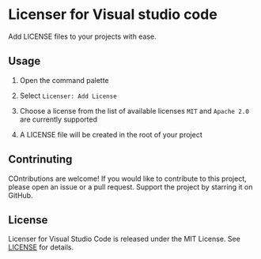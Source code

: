 # Licenser for Visual studio code

Add LICENSE files to your projects with ease.

## Usage

1. Open the command palette

2. Select `Licenser: Add License`

3. Choose a license from the list of available licenses `MIT` and `Apache 2.0` are currently supported

4. A LICENSE file will be created in the root of your project

## Contrinuting

COntributions are welcome!
If you would like to contribute to this project, please open an issue or a pull request.
Support the project by starring it on GitHub.

## License

Licenser for Visual Studio Code is released under the MIT License. See [LICENSE](./LICENSE) for details.
